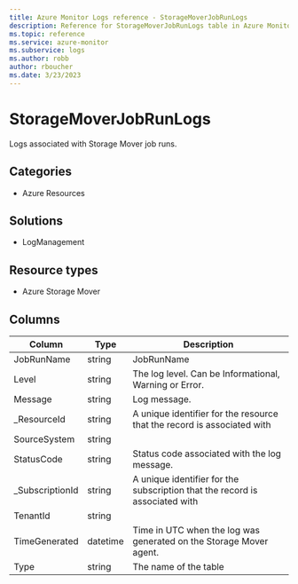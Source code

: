 ```yaml
---
title: Azure Monitor Logs reference - StorageMoverJobRunLogs
description: Reference for StorageMoverJobRunLogs table in Azure Monitor Logs.
ms.topic: reference
ms.service: azure-monitor
ms.subservice: logs
ms.author: robb
author: rboucher
ms.date: 3/23/2023
---
```


# StorageMoverJobRunLogs

 Logs associated with Storage Mover job runs.

## Categories

- Azure Resources
## Solutions

- LogManagement
## Resource types

- Azure Storage Mover




## Columns

| Column | Type | Description |
| --- | --- | --- |
| JobRunName | string | JobRunName |
| Level | string | The log level. Can be Informational, Warning or Error. |
| Message | string | Log message. |
| _ResourceId | string | A unique identifier for the resource that the record is associated with |
| SourceSystem | string |  |
| StatusCode | string | Status code associated with the log message. |
| _SubscriptionId | string | A unique identifier for the subscription that the record is associated with |
| TenantId | string |  |
| TimeGenerated | datetime | Time in UTC when the log was generated on the Storage Mover agent. |
| Type | string | The name of the table |
